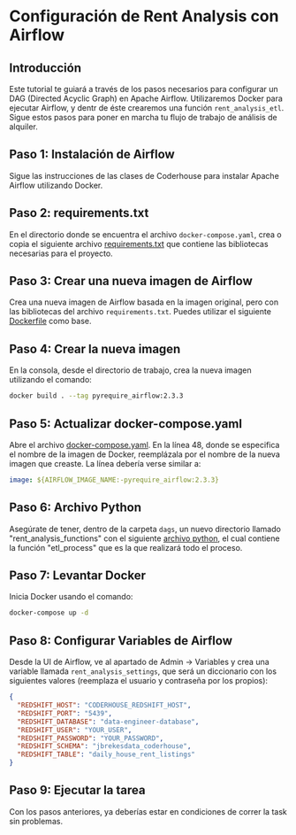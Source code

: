 # Configuración de Rent Analysis con Airflow

## Introducción
Este tutorial te guiará a través de los pasos necesarios para configurar un DAG (Directed Acyclic Graph) en Apache Airflow. Utilizaremos Docker para ejecutar Airflow, y dentr de éste crearemos una función `rent_analysis_etl`. Sigue estos pasos para poner en marcha tu flujo de trabajo de análisis de alquiler.

## Paso 1: Instalación de Airflow
Sigue las instrucciones de las clases de Coderhouse para instalar Apache Airflow utilizando Docker. 

## Paso 2: requirements.txt
En el directorio donde se encuentra el archivo `docker-compose.yaml`, crea o copia el siguiente archivo [requirements.txt](https://github.com/jbrekes/data_engineer_coderhourse/blob/main/airflow_docker/requirements.txt) que contiene las bibliotecas necesarias para el proyecto.

## Paso 3: Crear una nueva imagen de Airflow
Crea una nueva imagen de Airflow basada en la imagen original, pero con las bibliotecas del archivo `requirements.txt`. Puedes utilizar el siguiente [Dockerfile](https://github.com/jbrekes/data_engineer_coderhourse/blob/main/airflow_docker/dockerfile) como base. 

## Paso 4: Crear la nueva imagen
En la consola, desde el directorio de trabajo, crea la nueva imagen utilizando el comando:
```bash
docker build . --tag pyrequire_airflow:2.3.3
```

## Paso 5: Actualizar docker-compose.yaml
Abre el archivo [docker-compose.yaml](https://github.com/jbrekes/data_engineer_coderhourse/blob/main/airflow_docker/docker-compose.yaml). En la línea 48, donde se especifica el nombre de la imagen de Docker, reemplázala por el nombre de la nueva imagen que creaste. La línea debería verse similar a:
```yaml
image: ${AIRFLOW_IMAGE_NAME:-pyrequire_airflow:2.3.3}
```

## Paso 6: Archivo Python
Asegúrate de tener, dentro de la carpeta `dags`, un nuevo directorio llamado "rent_analysis_functions" con el siguiente [archivo python](https://github.com/jbrekes/data_engineer_coderhourse/blob/main/airflow_docker/dags/rent_analysis_functions/functions.py), el cual contiene la función "etl_process" que es la que realizará todo el proceso.

## Paso 7: Levantar Docker
Inicia Docker usando el comando:
```bash
docker-compose up -d
```

## Paso 8: Configurar Variables de Airflow
Desde la UI de Airflow, ve al apartado de Admin -> Variables y crea una variable llamada `rent_analysis_settings`, que será un diccionario con los siguientes valores (reemplaza el usuario y contraseña por los propios):
```json
{
  "REDSHIFT_HOST": "CODERHOUSE_REDSHIFT_HOST",
  "REDSHIFT_PORT": "5439",
  "REDSHIFT_DATABASE": "data-engineer-database",
  "REDSHIFT_USER": "YOUR_USER",
  "REDSHIFT_PASSWORD": "YOUR_PASSWORD",
  "REDSHIFT_SCHEMA": "jbrekesdata_coderhouse",
  "REDSHIFT_TABLE": "daily_house_rent_listings"
}
```

## Paso 9: Ejecutar la tarea
Con los pasos anteriores, ya deberías estar en condiciones de correr la task sin problemas.
